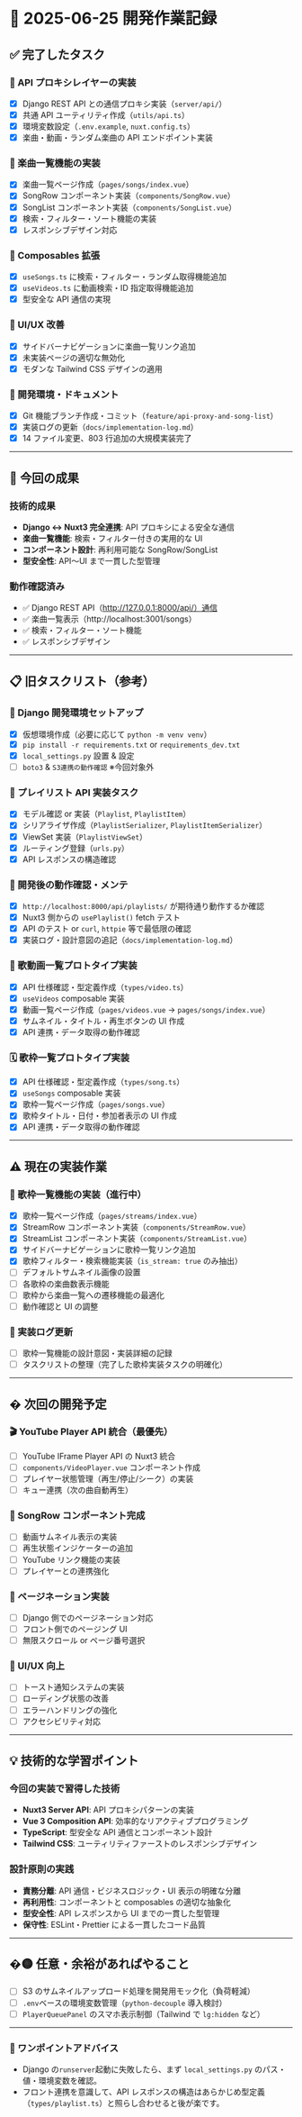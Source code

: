 # 📅 2025-06-25 開発作業記録

## ✅ 完了したタスク

### 🔄 API プロキシレイヤーの実装

- [x] Django REST API との通信プロキシ実装（`server/api/`）
- [x] 共通 API ユーティリティ作成（`utils/api.ts`）
- [x] 環境変数設定（`.env.example`, `nuxt.config.ts`）
- [x] 楽曲・動画・ランダム楽曲の API エンドポイント実装

### 🎵 楽曲一覧機能の実装

- [x] 楽曲一覧ページ作成（`pages/songs/index.vue`）
- [x] SongRow コンポーネント実装（`components/SongRow.vue`）
- [x] SongList コンポーネント実装（`components/SongList.vue`）
- [x] 検索・フィルター・ソート機能の実装
- [x] レスポンシブデザイン対応

### 🔧 Composables 拡張

- [x] `useSongs.ts` に検索・フィルター・ランダム取得機能追加
- [x] `useVideos.ts` に動画検索・ID 指定取得機能追加
- [x] 型安全な API 通信の実現

### 🎨 UI/UX 改善

- [x] サイドバーナビゲーションに楽曲一覧リンク追加
- [x] 未実装ページの適切な無効化
- [x] モダンな Tailwind CSS デザインの適用

### 📝 開発環境・ドキュメント

- [x] Git 機能ブランチ作成・コミット（`feature/api-proxy-and-song-list`）
- [x] 実装ログの更新（`docs/implementation-log.md`）
- [x] 14 ファイル変更、803 行追加の大規模実装完了

---

## 🎯 今回の成果

### 技術的成果

- **Django ↔ Nuxt3 完全連携**: API プロキシによる安全な通信
- **楽曲一覧機能**: 検索・フィルター付きの実用的な UI
- **コンポーネント設計**: 再利用可能な SongRow/SongList
- **型安全性**: API〜UI まで一貫した型管理

### 動作確認済み

- ✅ Django REST API（http://127.0.0.1:8000/api/）通信
- ✅ 楽曲一覧表示（http://localhost:3001/songs）
- ✅ 検索・フィルター・ソート機能
- ✅ レスポンシブデザイン

---

## 📋 旧タスクリスト（参考）

### 🐍 Django 開発環境セットアップ

- [x] 仮想環境作成（必要に応じて `python -m venv venv`）
- [x] `pip install -r requirements.txt` or `requirements_dev.txt`
- [x] `local_settings.py` 設置 & 設定
- [ ] `boto3` & `S3連携の動作確認` ※今回対象外

### 🧱 プレイリスト API 実装タスク

- [x] モデル確認 or 実装（`Playlist`, `PlaylistItem`）
- [x] シリアライザ作成（`PlaylistSerializer`, `PlaylistItemSerializer`）
- [x] ViewSet 実装（`PlaylistViewSet`）
- [x] ルーティング登録（`urls.py`）
- [x] API レスポンスの構造確認

### 🧪 開発後の動作確認・メンテ

- [x] `http://localhost:8000/api/playlists/` が期待通り動作するか確認
- [x] Nuxt3 側からの `usePlaylist()` fetch テスト
- [x] API のテスト or `curl`, `httpie` 等で最低限の確認
- [x] 実装ログ・設計意図の追記（`docs/implementation-log.md`）

### 🎤 歌動画一覧プロトタイプ実装

- [x] API 仕様確認・型定義作成（`types/video.ts`）
- [x] `useVideos` composable 実装
- [x] 動画一覧ページ作成（`pages/videos.vue` → `pages/songs/index.vue`）
- [x] サムネイル・タイトル・再生ボタンの UI 作成
- [x] API 連携・データ取得の動作確認

### 🗓️ 歌枠一覧プロトタイプ実装

- [x] API 仕様確認・型定義作成（`types/song.ts`）
- [x] `useSongs` composable 実装
- [x] 歌枠一覧ページ作成（`pages/songs.vue`）
- [x] 歌枠タイトル・日付・参加者表示の UI 作成
- [x] API 連携・データ取得の動作確認

---

## ⚠️ 現在の実装作業

### 🎤 歌枠一覧機能の実装（進行中）

- [x] 歌枠一覧ページ作成（`pages/streams/index.vue`）
- [x] StreamRow コンポーネント実装（`components/StreamRow.vue`）
- [x] StreamList コンポーネント実装（`components/StreamList.vue`）
- [x] サイドバーナビゲーションに歌枠一覧リンク追加
- [x] 歌枠フィルター・検索機能実装（`is_stream: true` のみ抽出）
- [ ] デフォルトサムネイル画像の設置
- [ ] 各歌枠の楽曲数表示機能
- [ ] 歌枠から楽曲一覧への遷移機能の最適化
- [ ] 動作確認と UI の調整

### 📝 実装ログ更新

- [ ] 歌枠一覧機能の設計意図・実装詳細の記録
- [ ] タスクリストの整理（完了した歌枠実装タスクの明確化）

---

## � 次回の開発予定

### 🎬 YouTube Player API 統合（最優先）

- [ ] YouTube IFrame Player API の Nuxt3 統合
- [ ] `components/VideoPlayer.vue` コンポーネント作成
- [ ] プレイヤー状態管理（再生/停止/シーク）の実装
- [ ] キュー連携（次の曲自動再生）

### 🎵 SongRow コンポーネント完成

- [ ] 動画サムネイル表示の実装
- [ ] 再生状態インジケーターの追加
- [ ] YouTube リンク機能の実装
- [ ] プレイヤーとの連携強化

### 📄 ページネーション実装

- [ ] Django 側でのページネーション対応
- [ ] フロント側でのページング UI
- [ ] 無限スクロール or ページ番号選択

### 🎨 UI/UX 向上

- [ ] トースト通知システムの実装
- [ ] ローディング状態の改善
- [ ] エラーハンドリングの強化
- [ ] アクセシビリティ対応

---

## 💡 技術的な学習ポイント

### 今回の実装で習得した技術

- **Nuxt3 Server API**: API プロキシパターンの実装
- **Vue 3 Composition API**: 効率的なリアクティブプログラミング
- **TypeScript**: 型安全な API 通信とコンポーネント設計
- **Tailwind CSS**: ユーティリティファーストのレスポンシブデザイン

### 設計原則の実践

- **責務分離**: API 通信・ビジネスロジック・UI 表示の明確な分離
- **再利用性**: コンポーネントと composables の適切な抽象化
- **型安全性**: API レスポンスから UI までの一貫した型管理
- **保守性**: ESLint・Prettier による一貫したコード品質

---

## �🟡 任意・余裕があればやること

- [ ] S3 のサムネイルアップロード処理を開発用モック化（負荷軽減）
- [ ] `.env`ベースの環境変数管理（`python-decouple` 導入検討）
- [ ] `PlayerQueuePanel` のスマホ表示制御（Tailwind で `lg:hidden` など）

---

### 💬 ワンポイントアドバイス

- Django の`runserver`起動に失敗したら、まず `local_settings.py` のパス・値・環境変数を確認。
- フロント連携を意識して、API レスポンスの構造はあらかじめ型定義（`types/playlist.ts`）と照らし合わせると後が楽です。
